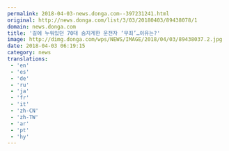 ```yaml
---
permalink: 2018-04-03-news.donga.com--397231241.html
original: http://news.donga.com/list/3/03/20180403/89438078/1
domain: news.donga.com
title: '길에 누워있던 70대 숨지게한 운전자 ‘무죄’…이유는?'
image: http://dimg.donga.com/wps/NEWS/IMAGE/2018/04/03/89438037.2.jpg
date: 2018-04-03 06:19:15
category: news
translations: 
 - 'en'
 - 'es'
 - 'de'
 - 'ru'
 - 'ja'
 - 'fr'
 - 'it'
 - 'zh-CN'
 - 'zh-TW'
 - 'ar'
 - 'pt'
 - 'hy'
---
```


